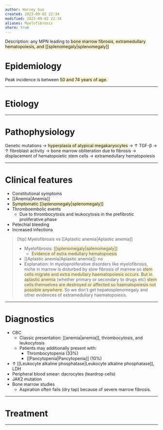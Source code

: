 ```yaml
---
author: Harvey Guo
created: 2023-09-02 22:34
modified: 2023-09-02 22:34
aliases: Myelofibrosis
share: true
---
```

Description: any MPN leading to <span style="background:rgba(240, 200, 0, 0.2)">bone marrow fibrosis, extramedullary hematopoiesis, and [[splenomegaly|splenomegaly]]</span>
# Epidemiology
Peak incidence is between <span style="background:rgba(240, 200, 0, 0.2)">50 and 74 years of age.</span>

---
# Etiology


---
# Pathophysiology
Genetic mutations → <span style="background:rgba(240, 200, 0, 0.2)">hyperplasia of atypical megakaryocytes</span> → ↑ TGF-β → ↑ fibroblast activity → bone marrow obliteration due to fibrosis → displacement of hematopoietic stem cells → extramedullary hematopoiesis

---
# Clinical features
- Constitutional symptoms
- [[Anemia|Anemia]]
- <span style="background:rgba(240, 200, 0, 0.2)">Symptomatic [[splenomegaly|splenomegaly]]</span>
- Thromboembolic events 
	- Due to thrombocytosis and leukocytosis in the prefibrotic proliferative phase
- Petechial bleeding 
- Increased infections 

>[!tip] Myelofibrosis vs [[Aplastic anemia|Aplastic anemia]]
>- Myelofibrosis: <span style="background:rgba(240, 200, 0, 0.2)">[[splenomegaly|splenomegaly]]</span>
>	- <span style="background:rgba(240, 200, 0, 0.2)">Evidence of extra medullary hematopoesis</span>
>- [[Aplastic anemia|Aplastic anemia]]: no
>- Explanation: In myeloproliferative disorders like myelofibrosis, niche in marrow is disturbed by slow fibrosis of marrow so <span style="background:rgba(240, 200, 0, 0.2)">stem cells migrate and extra medullary haematopoiesis occurs</span>. <span style="background:rgba(240, 200, 0, 0.2)">But in aplastic anemia</span> (whether primary or secondary to drugs etc) <span style="background:rgba(240, 200, 0, 0.2)">stem cells themselves are destroyed or affected so haematopoiesis not possible anywhere.</span> So we don't get hepatosplenomegaly and other evidences of extramedullary haematopoiesis.

---
# Diagnostics
- CBC
	- Classic presentation: [[anemia|anemia]], thrombocytosis, and leukocytosis
	- Patients may additionally present with:
		- Thrombocytopenia (33%) 
		- [[Pancytopenia|Pancytopenia]] (10%)
- ↑ [[Leukocyte alkaline phosphatase|Leukocyte alkaline phosphatase]], LDH
- Peripheral blood smear: dacrocytes (teardrop cells)
- JAK2 mutation
- Bone marrow studies
	- Aspiration often fails (dry tap) because of severe marrow fibrosis.

---
# Treatment


---
